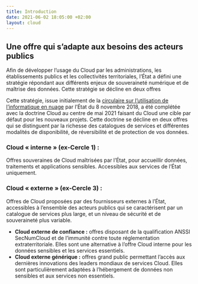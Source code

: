 ```yaml
---
title: Introduction
date: 2021-06-02 18:05:00 +02:00
layout: cloud
---
```


## Une offre qui s’adapte aux besoins des acteurs publics
Afin de développer l’usage du Cloud par les administrations, les établissements publics et les collectivités territoriales, l’État a défini une stratégie répondant aux différents enjeux de souveraineté numérique et de maîtrise des données. Cette stratégie se décline en deux offres 

Cette stratégie, issue initialement de la [circulaire sur l’utilisation de l’informatique en nuage](https://numerique.gouv.fr/actualites/decouvrez-la-doctrine-dutilisation-de-linformatique-en-nuage-par-ladministration/) par l’État du 8 novembre 2018, a été complétée avec la doctrine Cloud au centre de mai 2021 faisant du Cloud une cible par défaut pour les nouveaux projets. Cette doctrine se décline en deux offres qui se distinguent par la richesse des catalogues de services et différentes modalités de disponibilité, de réversibilité et de protection de vos données.

### Cloud « interne » (ex-Cercle 1) :
Offres souveraines de Cloud maîtrisées par l’État, pour accueillir données, traitements et applications sensibles. Accessibles aux services de l’État uniquement.

### Cloud « externe » (ex-Cercle 3) :
Offres de Cloud proposées par des fournisseurs externes à l’État, accessibles à l’ensemble des acteurs publics qui se caractérisent par un catalogue de services plus large, et un niveau de sécurité et de souveraineté plus variable.
* **Cloud externe de confiance :** offres disposant de la qualification ANSSI SecNumCloud et de l’immunité contre toute réglementation extraterritoriale. Elles sont une alternative à l’offre Cloud interne pour les données sensibles et les services essentiels.
* **Cloud externe générique :** offres grand public permettant l’accès aux dernières innovations des leaders mondiaux de services Cloud. Elles sont particulièrement adaptées à l’hébergement de données non sensibles et aux services non essentiels.
